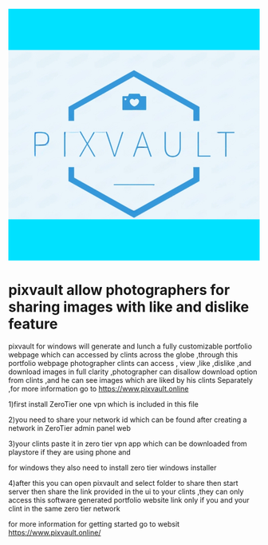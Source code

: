 ![Alt Text](https://github.com/midhunskumar22/pixvault/blob/main/readme/logo.png?raw=true)

# pixvault allow photographers for sharing images with like and dislike feature
pixvault for windows  will  generate and lunch a fully customizable portfolio webpage which can accessed by clints across the globe ,through this portfolio webpage photographer clints can access , view ,like ,dislike ,and download images in full clarity ,photographer can disallow download option from clints ,and he can see images which are liked by his clints Separately ,for more information go to https://www.pixvault.online

1)first install ZeroTier one vpn which is included in this file

2)you need to share your network id which can be found after creating a network in ZeroTier admin panel web

3)your clints paste it in zero tier vpn app which can be downloaded from playstore if they are using phone and  

for windows they also need to install zero tier windows installer

4)after this you can open pixvault and select folder to share then start server then share the link provided in the ui to your clints ,they can only access this software generated portfolio website  link only if you and your clint in the same zero tier network

for more information for getting started go to websit https://www.pixvault.online/

